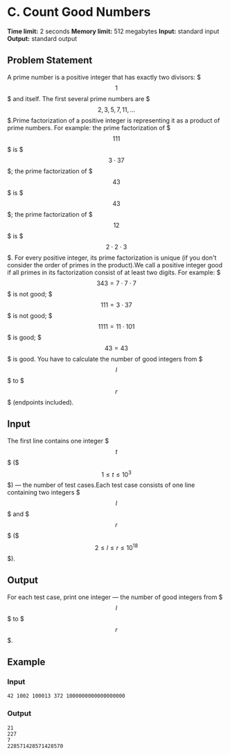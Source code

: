 # C. Count Good Numbers

**Time limit:** 2 seconds
**Memory limit:** 512 megabytes
**Input:** standard input
**Output:** standard output

## Problem Statement

A prime number is a positive integer that has exactly two divisors: $$$1$$$ and itself. The first several prime numbers are $$$2, 3, 5, 7, 11, \dots$$$.Prime factorization of a positive integer is representing it as a product of prime numbers. For example:  the prime factorization of $$$111$$$ is $$$3 \cdot 37$$$;  the prime factorization of $$$43$$$ is $$$43$$$;  the prime factorization of $$$12$$$ is $$$2 \cdot 2 \cdot 3$$$. For every positive integer, its prime factorization is unique (if you don't consider the order of primes in the product).We call a positive integer good if all primes in its factorization consist of at least two digits. For example:  $$$343 = 7 \cdot 7 \cdot 7$$$ is not good;  $$$111 = 3 \cdot 37$$$ is not good;  $$$1111 = 11 \cdot 101$$$ is good;  $$$43 = 43$$$ is good. You have to calculate the number of good integers from $$$l$$$ to $$$r$$$ (endpoints included).

## Input

The first line contains one integer $$$t$$$ ($$$1 \le t \le 10^3$$$) — the number of test cases.Each test case consists of one line containing two integers $$$l$$$ and $$$r$$$ ($$$2 \le l \le r \le 10^{18}$$$).

## Output

For each test case, print one integer — the number of good integers from $$$l$$$ to $$$r$$$.

## Example

### Input
```
42 1002 100013 372 1000000000000000000
```

### Output
```
21
227
7
228571428571428570
```